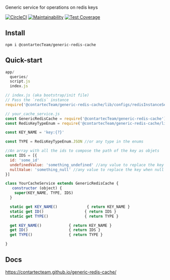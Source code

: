 Generic service for operations on redis keys

[![CircleCI](https://circleci.com/gh/contartec/generic-model-bookshelf.svg?style=shield&circle-token=21e695f1398a24c2a7387f71cf5b33ebac7893e3)](https://circleci.com/gh/contartecTeam/generic-redis-cache)
[![Maintainability](https://api.codeclimate.com/v1/badges/26df8aa208935c7fd638/maintainability)](https://codeclimate.com/github/contartecTeam/generic-redis-cache/maintainability)
[![Test Coverage](https://codecov.io/gh/contartecTeam/generic-redis-cache/branch/master/graph/badge.svg)](https://codecov.io/gh/contartecTeam/generic-redis-cache)


## Install

`npm i @contartecTeam/generic-redis-cache`

## Quick-start

```js
app/
  queries/
  script.js
  index.js
```

```js
// index.js (aka bootstrap/init file)
// Pass the `redis` instance
require('@contartecTeam/generic-redis-cache/lib/configs/redisInstanceService')(redis)
```

```js
// your_cache_service.js
const GenericRedisCache = require('@contartecTeam/generic-redis-cache')
const RedisKeyTypeEnum = require('@contartecTeam/generic-redis-cache/lib/enums/RedisKeyTypeEnum')

const KEY_NAME = 'key:{?}'

const TYPE = RedisKeyTypeEnum.JSON //or any type in the enums

//An array with all the ids to compose the path of the key as objets
const IDS = [{
  id: 'some_id'
  undefinedValue: 'something_undefined' //any value to replace the key when undefined is passed
  nullValue: 'something_null' //any value to replace the key when null is passed
}]

class YourCacheService extends GenericRedisCache {
   constructor (object) {
    super(KEY_NAME, TYPE, IDS)
  }

  static get KEY_NAME()             { return KEY_NAME }
  static get ID()                  { return IDS }
  static get TYPE()                { return TYPE }

  get KEY_NAME()            { return KEY_NAME }
  get ID()                  { return IDS }
  get TYPE()                { return TYPE }

}

```

## Docs

https://contartecteam.github.io/generic-redis-cache/